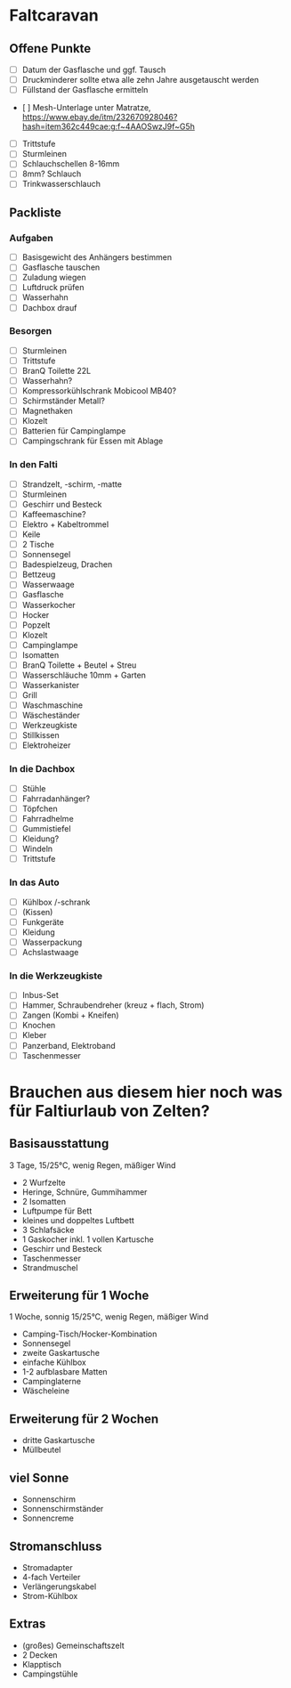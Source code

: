 # Faltcaravan

## Offene Punkte

- [ ] Datum der Gasflasche und ggf. Tausch
- [ ] Druckminderer sollte etwa alle zehn Jahre ausgetauscht werden
- [ ] Füllstand der Gasflasche ermitteln
- [ ] Mesh-Unterlage unter Matratze, https://www.ebay.de/itm/232670928046?hash=item362c449cae:g:f~4AAOSwzJ9f~G5h
- [ ] Trittstufe
- [ ] Sturmleinen
- [ ] Schlauchschellen 8-16mm
- [ ] 8mm? Schlauch
- [ ] Trinkwasserschlauch

## Packliste

### Aufgaben

- [ ] Basisgewicht des Anhängers bestimmen
- [ ] Gasflasche tauschen
- [ ] Zuladung wiegen
- [ ] Luftdruck prüfen
- [ ] Wasserhahn
- [ ] Dachbox drauf

### Besorgen

- [ ] Sturmleinen
- [ ] Trittstufe
- [ ] BranQ Toilette 22L
- [ ] Wasserhahn?
- [ ] Kompressorkühlschrank Mobicool MB40?
- [ ] Schirmständer Metall?
- [ ] Magnethaken
- [ ] Klozelt
- [ ] Batterien für Campinglampe
- [ ] Campingschrank für Essen mit Ablage

### In den Falti

- [ ] Strandzelt, -schirm, -matte
- [ ] Sturmleinen
- [ ] Geschirr und Besteck
- [ ] Kaffeemaschine?
- [ ] Elektro + Kabeltrommel
- [ ] Keile
- [ ] 2 Tische
- [ ] Sonnensegel
- [ ] Badespielzeug, Drachen
- [ ] Bettzeug
- [ ] Wasserwaage
- [ ] Gasflasche
- [ ] Wasserkocher
- [ ] Hocker
- [ ] Popzelt
- [ ] Klozelt
- [ ] Campinglampe
- [ ] Isomatten
- [ ] BranQ Toilette + Beutel + Streu
- [ ] Wasserschläuche 10mm + Garten
- [ ] Wasserkanister
- [ ] Grill
- [ ] Waschmaschine
- [ ] Wäscheständer
- [ ] Werkzeugkiste
- [ ] Stillkissen
- [ ] Elektroheizer

### In die Dachbox

- [ ] Stühle
- [ ] Fahrradanhänger?
- [ ] Töpfchen
- [ ] Fahrradhelme
- [ ] Gummistiefel
- [ ] Kleidung?
- [ ] Windeln
- [ ] Trittstufe

### In das Auto

- [ ] Kühlbox /-schrank
- [ ] (Kissen)
- [ ] Funkgeräte
- [ ] Kleidung
- [ ] Wasserpackung
- [ ] Achslastwaage

### In die Werkzeugkiste

- [ ] Inbus-Set
- [ ] Hammer, Schraubendreher (kreuz + flach, Strom)
- [ ] Zangen (Kombi + Kneifen)
- [ ] Knochen
- [ ] Kleber
- [ ] Panzerband, Elektroband
- [ ] Taschenmesser 

# Brauchen aus diesem hier noch was für Faltiurlaub von Zelten?

## Basisausstattung

3 Tage, 15/25°C, wenig Regen, mäßiger Wind

- 2 Wurfzelte
- Heringe, Schnüre, Gummihammer
- 2 Isomatten
- Luftpumpe für Bett
- kleines und doppeltes Luftbett
- 3 Schlafsäcke
- 1 Gaskocher inkl. 1 vollen Kartusche
- Geschirr und Besteck
- Taschenmesser
- Strandmuschel

## Erweiterung für 1 Woche

1 Woche, sonnig 15/25°C, wenig Regen, mäßiger Wind

- Camping-Tisch/Hocker-Kombination
- Sonnensegel
- zweite Gaskartusche
- einfache Kühlbox
- 1-2 aufblasbare Matten
- Campinglaterne
- Wäscheleine

## Erweiterung für 2 Wochen

- dritte Gaskartusche
- Müllbeutel

## viel Sonne

- Sonnenschirm
- Sonnenschirmständer
- Sonnencreme

## Stromanschluss

- Stromadapter
- 4-fach Verteiler
- Verlängerungskabel
- Strom-Kühlbox

## Extras

- (großes) Gemeinschaftszelt
- 2 Decken
- Klapptisch
- Campingstühle
